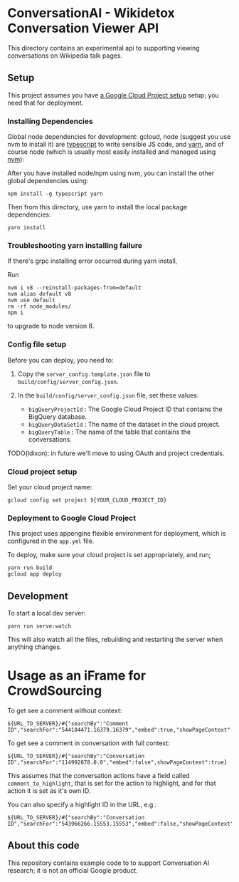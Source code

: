 # ConversationAI - Wikidetox Conversation Viewer API

This directory contains an experimental api to supporting viewing conversations on Wikipedia talk pages.

## Setup

This project assumes you have [a Google Cloud Project setup](https://cloud.google.com/) setup; you need
that for deployment.

### Installing Dependencies

Global node dependencies for development: gcloud, node (suggest you use nvm to install it) are [typescript](https://www.typescriptlang.org/) to write sensible JS code, and [yarn](https://yarnpkg.com/lang/en/), and of course node (which is usually most easily installed and managed using [nvm](https://github.com/creationix/nvm/blob/master/README.md)):

After you have installed node/npm using nvm, you can install the other global dependencies using:

```
npm install -g typescript yarn
```

Then from this directory, use yarn to install the local package dependencies:

```
yarn install
```

### Troubleshooting yarn installing failure

If there's grpc installing error occurred during yarn install,

Run

```
nvm i v8 --reinstall-packages-from=default
nvm alias default v8
nvm use default
rm -rf node_modules/
npm i
```
to upgrade to node version 8.

### Config file setup

Before you can deploy, you need to:

1. Copy the `server_config.template.json` file to `build/config/server_config.json`.
2. In the `build/config/server_config.json` file, set these values:

    * `bigQueryProjectId` : The Google Cloud Project ID that contains the BigQuery database.
    * `bigQueryDataSetId` : The name of the dataset in the cloud project.
    * `bigQueryTable` : The name of the table that contains the conversations.

TODO(ldixon): in future we'll move to using OAuth and project credentials.

### Cloud project setup

Set your cloud project name:

```
gcloud config set project ${YOUR_CLOUD_PROJECT_ID}
```

### Deployment to Google Cloud Project

This project uses appengine flexible environment for deployment, which is configured in the `app.yml` file.

To deploy, make sure your cloud project is set appropriately, and run;

```
yarn run build
gcloud app deploy
```

## Development

To start a local dev server:

```
yarn run serve:watch
```

This will also watch all the files, rebuilding and restarting the server when anything
changes.

# Usage as an iFrame for CrowdSourcing


To get see a comment without context:

```
${URL_TO_SERVER}/#{"searchBy":"Comment ID","searchFor":"544184471.16379.16379","embed":true,"showPageContext":false}
```

To get see a comment in conversation with full context:

```
${URL_TO_SERVER}/#{"searchBy":"Conversation ID","searchFor":"114992878.0.0","embed":false",showPageContext":true}
```

This assumes that the conversation actions have a field called `comment_to_highlight`, that is set for the action to highlight, and for that action it is set as it's own ID.

You can also specify a highlight ID in the URL, e.g.:

```
${URL_TO_SERVER}/#{"searchBy":"Conversation ID","searchFor":"543966266.15553.15553","embed":false,"showPageContext":true,"highlightId":"543966266.15553.15553"}
```

## About this code

This repository contains example code to to support Conversation AI research; it is not an official Google product.
